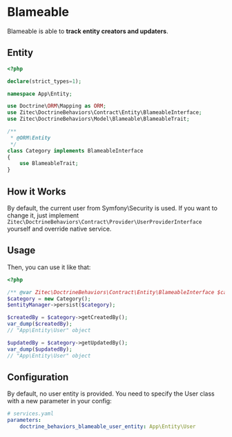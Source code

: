 # Blameable

Blameable is able to **track entity creators and updaters**.

## Entity

```php
<?php

declare(strict_types=1);

namespace App\Entity;

use Doctrine\ORM\Mapping as ORM;
use Zitec\DoctrineBehaviors\Contract\Entity\BlameableInterface;
use Zitec\DoctrineBehaviors\Model\Blameable\BlameableTrait;

/**
 * @ORM\Entity
 */
class Category implements BlameableInterface
{
    use BlameableTrait;
}
```

## How it Works

By default, the current user from Symfony\Security is used.
If you want to change it, just implement `Zitec\DoctrineBehaviors\Contract\Provider\UserProviderInterface` yourself and override native service.

## Usage

Then, you can use it like that:

```php
<?php

/** @var Zitec\DoctrineBehaviors\Contract\Entity\BlameableInterface $category */
$category = new Category();
$entityManager->persist($category);

$createdBy = $category->getCreatedBy();
var_dump($createdBy); 
// "App\Entity\User" object

$updatedBy = $category->getUpdatedBy();
var_dump($updatedBy);
// "App\Entity\User" object
```

## Configuration

By default, no user entity is provided. You need to specify the User class with a new parameter in your config:

```yaml
# services.yaml
parameters:
    doctrine_behaviors_blameable_user_entity: App\Entity\User
```
